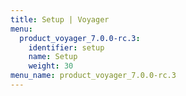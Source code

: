```yaml
---
title: Setup | Voyager
menu:
  product_voyager_7.0.0-rc.3:
    identifier: setup
    name: Setup
    weight: 30
menu_name: product_voyager_7.0.0-rc.3
---
```


